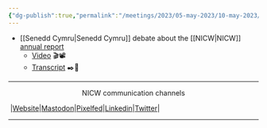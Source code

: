 ```yaml
---
{"dg-publish":true,"permalink":"/meetings/2023/05-may-2023/10-may-2023/"}
---
```


- [[Senedd Cymru\|Senedd Cymru]] debate about the [[NICW\|NICW]] [annual report ](https://www.gov.wales/national-infrastructure-commission-wales-annual-report-2021)
	- [Video](https://nationalinfrastructurecommission.wales/media/) 🎬📽️
	- [Transcript](https://record.assembly.wales/Plenary/13343#A79595) ✒️📄
***
<p style="text-align: center;">NICW communication channels</p>

󠁧 |[Website](https://nationalinfrastructurecommission.wales)|[Mastodon](https://toot.wales/@NICW)|[Pixelfed](https://pix.toot.wales/NICW)|[Linkedin](https://www.linkedin.com/company/26268509/)|[Twitter](https://twitter.com/InfraCommCymru)|
***
